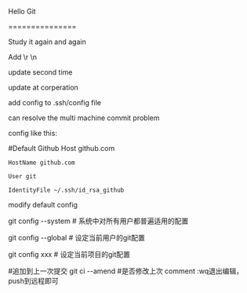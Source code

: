 Hello Git

===============

Study it again and again

Add \r \n

update second time


update at corperation

add config to .ssh/config file

can resolve the multi machine commit problem


config like this:

#Default Github
Host github.com

    HostName github.com

    User git

    IdentityFile ~/.ssh/id_rsa_github

modify default config

git config --system # 系统中对所有用户都普遍适用的配置

git config --global  # 设定当前用户的git配置

git config xxx   # 设定当前项目的git配置


#追加到上一次提交
git ci --amend     #是否修改上次 comment :wq退出编辑，push到远程即可